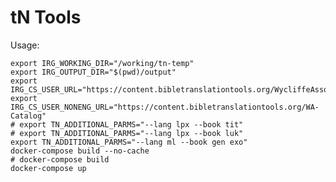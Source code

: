 # tN Tools

Usage:

    export IRG_WORKING_DIR="/working/tn-temp"
    export IRG_OUTPUT_DIR="$(pwd)/output"
    export IRG_CS_USER_URL="https://content.bibletranslationtools.org/WycliffeAssociates"
    export IRG_CS_USER_NONENG_URL="https://content.bibletranslationtools.org/WA-Catalog"
    # export TN_ADDITIONAL_PARMS="--lang lpx --book tit"
    # export TN_ADDITIONAL_PARMS="--lang lpx --book luk"
    export TN_ADDITIONAL_PARMS="--lang ml --book gen exo"
    docker-compose build --no-cache
    # docker-compose build
    docker-compose up
